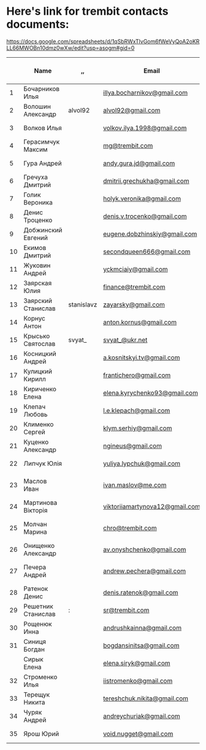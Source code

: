 <!-- TITLE: Contacts -->
<!-- SUBTITLE: A quick summary of Contacts -->

# Here's link for trembit contacts documents:
https://docs.google.com/spreadsheets/d/1qSbRWxTlvGom6fWeVyQoA2oKRLL66MWOBn10dmz0wXw/edit?usp=asogm#gid=0

|    	| Name               	| ,,         	| Email                          	| Skype               	| Phone         	| ICQ/Jabber/AIM/etc 	| Birth date 	| Start date 	| Github            	| Паспортные данные 	| ИНН 	| Адрес фактического проживания 	|
|----	|--------------------	|------------	|--------------------------------	|---------------------	|---------------	|--------------------	|------------	|------------	|-------------------	|-------------------	|-----	|-------------------------------	|
| 1  	| Бочарников Илья    	|            	| illya.bocharnikov@gmail.com    	| kronos_88b          	| 093 4219626   	|                    	| 10.09.1988 	| 13.10.2016 	|                   	|                   	|     	|                               	|
| 2  	| Волошин Александр  	| alvol92    	| alvol92@gmail.com              	| alvol92             	| 068 5172799   	|                    	| 02.12.1992 	| 07.10.2013 	| alvol             	|                   	|     	|                               	|
| 3  	| Волков Илья        	|            	| volkov.ilya.1998@gmail.com     	| ilya_volkov98       	| 068 1125656   	|                    	| 18.05.1998 	| 30.05.17   	|                   	|                   	|     	| Ак. Янгеля, 22                	|
| 4  	| Герасимчук Максим  	|            	| mg@trembit.com                 	| maxgerasymchuk      	| 097 1481216   	|                    	| 22.07.1989 	| 30.04.2012 	| herasymchuk       	|                   	|     	|                               	|
| 5  	| Гура Андрей        	|            	| andy.gura.jd@gmail.com         	| andrew_gura         	| 050 1406049   	|                    	| 02.11.1992 	| 03.06.2013 	| AndyGura          	|                   	|     	| Леся Курбаса 17               	|
| 6  	| Гречуха Дмитрий    	|            	| dmitrii.grechukha@gmail.com    	| "Dmitrii Grechukha" 	| 050 008 12 93 	|                    	| 08.09.1992 	| 16.04.2018 	|                   	|                   	|     	|                               	|
| 7  	| Голик Вероника     	|            	| holyk.veronika@gmail.com       	| Veronika Holyk      	| 097 528 99 45 	|                    	| 26.09.1997 	| 08.08.2018 	|                   	|                   	|     	|                               	|
| 8  	| Денис Троценко     	|            	| denis.v.trocenko@gmail.com     	| denis.trocenko      	| 099 603 08 72 	|                    	| 13.11.1983 	| 20.11.2014 	|                   	|                   	|     	|                               	|
| 9  	| Добжинский Евгений 	|            	| eugene.dobzhinskiy@gmail.com   	| eugene.dobzhinskiy  	| 063 1350123   	|                    	| 27.03.92   	| 06.10.2016 	|                   	|                   	|     	|                               	|
| 10 	| Екимов Дмитрий     	|            	| secondqueen666@gmail.com       	| manson_live         	| 093 9473125   	|                    	| 12.09.1986 	| 27.02.2014 	|                   	|                   	|     	|                               	|
| 11 	| Жуковин Андрей     	|            	| yckmciaiy@gmail.com            	| div1n1ty            	| 050 22 88 522 	|                    	| 22.08.1993 	| 12.06.17   	| yckmciaiy         	|                   	|     	|                               	|
| 12 	| Заярская Юлия      	|            	| finance@trembit.com            	| red-smirnova        	| 050 2332838   	|                    	| 25.09.1981 	|            	|                   	|                   	|     	|                               	|
| 13 	| Заярский Станислав 	| stanislavz 	| zayarsky@gmail.com             	| staslon             	| 050 6477825   	|                    	| 05.09.1982 	|            	|                   	|                   	|     	| Гришка 9                      	|
| 14 	| Корнус Антон       	|            	| anton.kornus@gmail.com         	| toha914             	| 093 1690464   	|                    	| 10.10.1991 	| 17.11.2014 	|                   	|                   	|     	| ул.Зодчих 4                   	|
| 15 	| Крысько Святослав  	| svyat_     	| svyat_@ukr.net                 	| lifespree_          	| 050 3764477   	| ICQ: 464867887     	| 27.08.1990 	| 01.04.2012 	| SvyatK            	|                   	|     	|                               	|
| 16 	| Косницкий Андрей   	|            	| a.kosnitskyi.tv@gmail.com      	| ambrusha712         	| 096 1119270   	|                    	| 07.12.1989 	| 16.04.2018 	| ambrusha          	|                   	|     	| Бударина, 3б                  	|
| 17 	| Кулицкий Кирилл    	|            	| frantichero@gmail.com          	| everknight92        	| 097 469 82 99 	|                    	| 01.04.1992 	| 15.12.2014 	|                   	|                   	|     	|                               	|
| 18 	| Кириченко Елена    	|            	| elena.kyrychenko93@gmail.com   	| light_of_hope21     	| 050 332 75 95 	|                    	| 24.09.1993 	| 16.04.2018 	| elenakyrychenko93 	|                   	|     	|                               	|
| 19 	| Клепач Любовь      	|            	| l.e.klepach@gmail.com          	| l.e.klepach         	| 063 140 13 71 	|                    	| 17.05.1993 	| 17.09.2018 	|                   	|                   	|     	| Выборгская,1                  	|
| 20 	| Клименко Сергей    	|            	| klym.serhiy@gmail.com          	| feneksi             	| 093 133 49 60 	|                    	| 25.06.1996 	| 02.02.2017 	| KlymSerhii        	|                   	|     	|                               	|
| 21 	| Куценко Александр  	|            	| ngineus@gmail.com              	| kutsenko.alexander  	| 095 820 9285  	|                    	| 29.05.1978 	| 16.06.2017 	|                   	|                   	|     	| Оболонский, пр-т, 37          	|
| 22 	| Липчук Юлія        	|            	| yuliya.lypchuk@gmail.com       	| yuliya.lypchuk      	| 097 985 36 44 	|                    	| 11.06.1989 	| 06.06.2017 	| JuliaLypchuk      	|                   	|     	|                               	|
| 23 	| Маслов Иван        	|            	| ivan.maslov@me.com             	| maslov.ivan         	| 073 3247332   	|                    	| 20.02.1989 	| 22.02.2018 	| rocketoon         	|                   	|     	| Анатолия Петрицкого, 21, кв.6 	|
| 24 	| Мартинова Вікторія 	|            	| viktoriiamartynova12@gmail.com 	| vikamartunova       	| 097 784 27 05 	|                    	| 12.10.1996 	| 16.04.2018 	| VikaMartynova     	|                   	|     	|                               	|
| 25 	| Молчан Марина      	|            	| chro@trembit.com               	| live:molchan.mary   	| 050 9247927   	|                    	| 8.10.1986  	| 27.08.2018 	|                   	|                   	|     	| Вышгород, Купгузова 1а/3      	|
| 26 	| Онищенко Александр 	|            	| av.onyshchenko@gmail.com       	| bambinnesss         	| 063 8855068   	|                    	| 30.04.1988 	| 24.12.2012 	| bambinnesss       	|                   	|     	|                               	|
| 27 	| Печера Андрей      	|            	| andrew.pechera@gmail.com       	| shadow_doct0r       	| 098 0679739   	|                    	| 08.01.1988 	| 16.04.2018 	| shadow-doct0r     	|                   	|     	| Героев Космоса 1 кв. 100      	|
| 28 	| Ратенок Денис      	|            	| denis.ratenok@gmail.com        	| denis.ratenok       	| 066 5999669   	|                    	| 09.07.1997 	| 16.04.2018 	|                   	|                   	|     	| Борщаговская 148              	|
| 29 	| Решетник Станислав 	| :          	| sr@trembit.com                 	| stanreshetnic       	| 063 8528989   	| ICQ: 4534777       	| 19.03.1983 	| 01.09.2009 	| cupuyc            	|                   	|     	| Русановский булв 5, кв 141    	|
| 30 	| Рощенюк Инна       	|            	| andrushkainna@gmail.com        	| innaandrushka       	| 093 3776333   	|                    	| 01.03.1989 	| 28.08.2017 	|                   	|                   	|     	| Драгоманова 6/1               	|
| 31 	| Синиця Богдан      	|            	| bogdansinitsa@gmail.com        	| bogdan_sinitsa      	| 097 952 07 93 	|                    	| 03.08.1989 	| 27.08.2014 	|                   	|                   	|     	|                               	|
|    	| Сирык Елена        	|            	| elena.siryk@gmail.com          	| elena.siryk.work    	| 097 721 43 34 	|                    	| 29.03.1987 	|            	|                   	|                   	|     	|                               	|
| 32 	| Строменко Илья     	|            	| iistromenko@gmail.com          	| iistromenko         	| 099 3506193   	|                    	| 25.12.1993 	| 30.09.2013 	| istromenko        	|                   	|     	| пр.Гагарина 4 кв 22           	|
| 33 	| Терещук Никита     	|            	| tereshchuk.nikita@gmail.com    	| nikita.tereshchuk   	| 093 758 90 60 	|                    	| 04.06.1992 	| xx.01.2016 	|                   	|                   	|     	|                               	|
| 34 	| Чуряк Андрей       	|            	| andreychuriak@gmail.com        	| andrew_keks11       	| 099 375 00 79 	|                    	| 06.03.1988 	| 20.02.2017 	|                   	|                   	|     	|                               	|
| 35 	| Ярош Юрий          	|            	| void.nugget@gmail.com          	| void.nugget         	| 093 406 41 95 	|                    	| 25.05.1991 	| 8.10.2018  	|                   	|                   	|     	|                               	|


